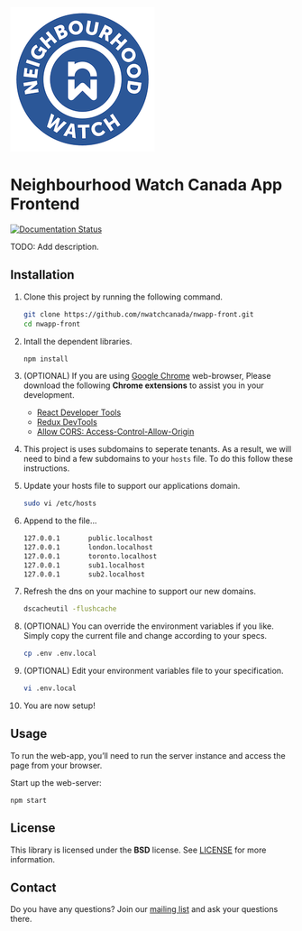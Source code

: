 ![Neighbourhood Watch Canada](https://github.com/nwatchcanada/nwapp-docs/blob/master/docs/img/nwl-logo-256x256.png)

# Neighbourhood Watch Canada App Frontend
[![Documentation Status](https://readthedocs.org/projects/nwapp-docs/badge/?version=latest)](https://nwapp-docs.readthedocs.io/en/latest/?badge=latest)

TODO: Add description.

## Installation

1. Clone this project by running the following command.

    ```bash
    git clone https://github.com/nwatchcanada/nwapp-front.git
    cd nwapp-front
    ```

2. Intall the dependent libraries.

    ```bash
    npm install
    ```

3. (OPTIONAL) If you are using [Google Chrome](https://www.google.com/chrome/) web-browser, Please download the following **Chrome extensions** to assist you in your development.

    * [React Developer Tools](https://chrome.google.com/webstore/detail/react-developer-tools/fmkadmapgofadopljbjfkapdkoienihi?hl=en)
    * [Redux DevTools](https://chrome.google.com/webstore/detail/redux-devtools/lmhkpmbekcpmknklioeibfkpmmfibljd?hl=en)
    * [Allow CORS: Access-Control-Allow-Origin](https://chrome.google.com/webstore/detail/allow-cors-access-control/lhobafahddgcelffkeicbaginigeejlf?hl=en)

4. This project is uses subdomains to seperate tenants. As a result, we will need to bind a few subdomains to your ``hosts`` file. To do this follow these instructions.

5. Update your hosts file to support our applications domain.

    ```bash
    sudo vi /etc/hosts
    ```

6. Append to the file...

    ```text
    127.0.0.1       public.localhost
    127.0.0.1       london.localhost
    127.0.0.1       toronto.localhost
    127.0.0.1       sub1.localhost
    127.0.0.1       sub2.localhost
    ```


7. Refresh the dns on your machine to support our new domains.

    ```bash
    dscacheutil -flushcache
    ```

8. (OPTIONAL) You can override the environment variables if you like. Simply copy the current file and change according to your specs.

    ```bash
    cp .env .env.local
    ```

9. (OPTIONAL) Edit your environment variables file to your specification.

    ```bash
    vi .env.local
    ```

10. You are now setup!


## Usage
To run the web-app, you’ll need to run the server instance and access the page from your browser.

Start up the web-server:

  ```
  npm start
  ```


## License
This library is licensed under the **BSD** license. See [LICENSE](LICENSE) for more information.


## Contact

Do you have any questions? Join our [mailing list](https://groups.google.com/forum/#!forum/nwl-app) and ask your questions there.
